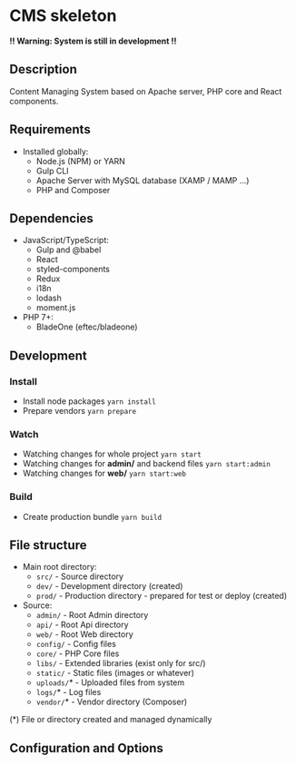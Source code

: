 # CMS skeleton

**!! Warning: System is still in development !!**

## Description
Content Managing System based on Apache server, PHP core and React components.

## Requirements
* Installed globally:
	- Node.js (NPM) or YARN
	- Gulp CLI
	- Apache Server with MySQL database (XAMP / MAMP ...)
	- PHP and Composer

## Dependencies
* JavaScript/TypeScript:
	- Gulp and @babel
	- React
	- styled-components
	- Redux
	- i18n
	- lodash
	- moment.js
* PHP 7+:
	- BladeOne (eftec/bladeone)

## Development
### Install
- Install node packages ``yarn install``
- Prepare vendors ``yarn prepare``

### Watch
- Watching changes for whole project ``yarn start``
- Watching changes for **admin/** and backend files ``yarn start:admin``
- Watching changes for **web/** ``yarn start:web``

### Build
- Create production bundle ``yarn build``

## File structure
- Main root directory:
	- ``src/`` - Source directory
	- ``dev/`` - Development directory (created)
	- ``prod/`` - Production directory - prepared for test or deploy (created)
- Source:
	- ``admin/`` - Root Admin directory
	- ``api/`` - Root Api directory
	- ``web/`` - Root Web directory
	- ``config/`` - Config files
	- ``core/`` - PHP Core files
	- ``libs/`` - Extended libraries (exist only for src/)
	- ``static/`` - Static files (images or whatever)
	- ``uploads/``* - Uploaded files from system
	- ``logs/``* - Log files
	- ``vendor/``* - Vendor directory (Composer)

(*) File or directory created and managed dynamically

## Configuration and Options

